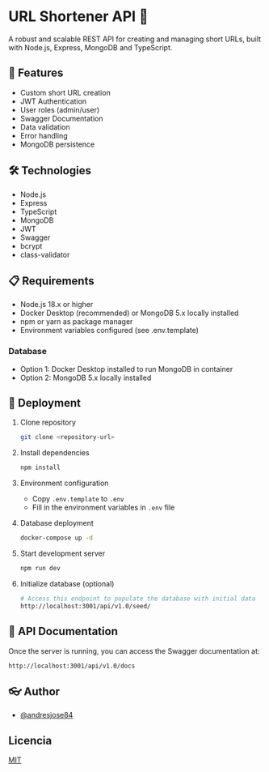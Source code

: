 # URL Shortener API 🔗

A robust and scalable REST API for creating and managing short URLs, built with Node.js, Express, MongoDB and TypeScript.

## 🚀 Features

- Custom short URL creation
- JWT Authentication
- User roles (admin/user)
- Swagger Documentation
- Data validation
- Error handling
- MongoDB persistence

## 🛠️ Technologies

- Node.js
- Express
- TypeScript
- MongoDB
- JWT
- Swagger
- bcrypt
- class-validator

## 📋 Requirements

- Node.js 18.x or higher
- Docker Desktop (recommended) or MongoDB 5.x locally installed
- npm or yarn as package manager
- Environment variables configured (see .env.template)

### Database

- Option 1: Docker Desktop installed to run MongoDB in container
- Option 2: MongoDB 5.x locally installed

## 🚀 Deployment

1. Clone repository
    ```bash
    git clone <repository-url>
    ```

2. Install dependencies
    ```bash
    npm install
    ```

3. Environment configuration
    - Copy `.env.template` to `.env`
    - Fill in the environment variables in `.env` file

4. Database deployment
    ```bash
    docker-compose up -d
    ```

5. Start development server
    ```bash
    npm run dev
    ```

6. Initialize database (optional)
    ```bash
    # Access this endpoint to populate the database with initial data
    http://localhost:3001/api/v1.0/seed/
    ```

## 📝 API Documentation
Once the server is running, you can access the Swagger documentation at:
```
http://localhost:3001/api/v1.0/docs
```

## 👓 Author

- [@andresjose84](https://github.com/andresjose84)

## Licencia

[MIT](LICENSE)